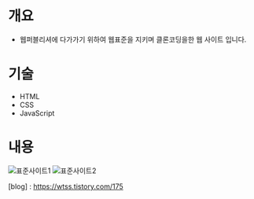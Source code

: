 # 개요

- 웹퍼블리셔에 다가가기 위하여 웹표준을 지키며 클론코딩을한 웹 사이트 입니다.

# 기술

- HTML
- CSS
- JavaScript

# 내용
![표준사이트1](https://user-images.githubusercontent.com/59948163/128621849-f0d93ff7-c5df-44a5-9776-ab2ec3a6044d.PNG)
![표준사이트2](https://user-images.githubusercontent.com/59948163/128621853-0e0118c0-f25f-4612-a565-544de1d05083.PNG)



[blog] : https://wtss.tistory.com/175
